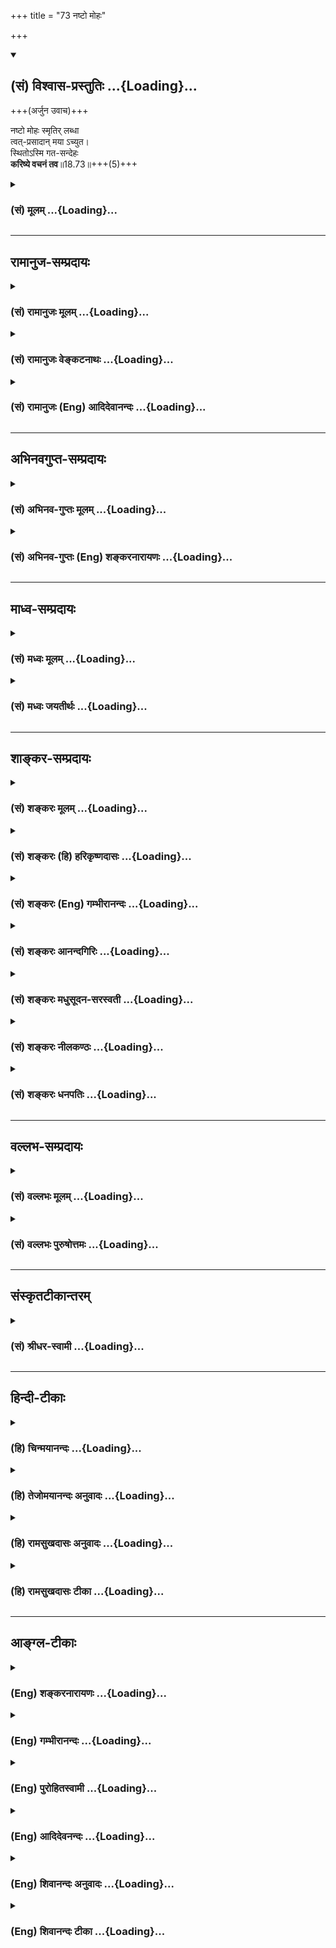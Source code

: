 +++
title = "73 नष्टो मोहः"

+++
<div class="js_include" newlevelforh1="2" title="(सं) विश्वास-प्रस्तुतिः" unfilled url="/mahAbhAratam/shlokashaH/06-bhIShma-parva/03-bhagavad-gItA-parva/saMskRtam/vishvAsa-prastutiH/18_moxa-saMnyAsa-yogaH/73_naShTo_mohaH.md">
<details open><summary><h2>(सं) विश्वास-प्रस्तुतिः ...{Loading}...</h2></summary>

+++(अर्जुन उवाच)+++

नष्टो मोहः स्मृतिर् लब्धा  
त्वत्-प्रसादान् मया ऽच्युत।  
स्थितोऽस्मि गत-सन्देहः  
**करिष्ये वचनं तव**॥18.73॥+++(5)+++
</details>
</div>
<div class="js_include collapsed" newlevelforh1="3" title="(सं) मूलम्" unfilled url="/mahAbhAratam/shlokashaH/06-bhIShma-parva/03-bhagavad-gItA-parva/saMskRtam/mUlam/18_moxa-saMnyAsa-yogaH/73_naShTo_mohaH.md">
<details><summary><h3>(सं) मूलम् ...{Loading}...</h3></summary>

अर्जुन उवाच  
नष्टो मोहः स्मृतिर्लब्धा त्वत्प्रसादान्मयाच्युत।  
स्थितोऽस्मि गतसन्देहः करिष्ये वचनं तव।।18.73।।
</details>
</div>


_________________
## रामानुज-सम्प्रदायः
<div class="js_include collapsed" newlevelforh1="3" title="(सं) रामानुजः मूलम्" unfilled url="/mahAbhAratam/shlokashaH/06-bhIShma-parva/03-bhagavad-gItA-parva/saMskRtam/rAmAnujaH/mUlam/18_moxa-saMnyAsa-yogaH/73_naShTo_mohaH.md">
<details><summary><h3>(सं) रामानुजः मूलम् ...{Loading}...</h3></summary>

।।18.73।। अर्जुन उवाच -- **मोहः** विपरीतज्ञान **त्वत्प्रसादात्** मम तद्
विनष्टम्। **स्मृतिः** यथावस्थिततत्त्वज्ञानं त्वत्प्रसादाद् एव तत् च
लब्धम्। अनात्मनि प्रकृतौ आत्माभिमानरूपो मोहः; परमपुरुषशरीरतया तदात्मकस्य
कृत्स्नस्य चिदचिद्वस्तुनः अतदात्माभिमानरूपः च; नित्यनैमित्तिकरूपस्य
कर्मणः परमपुरुषाराधनतया तत्प्राप्त्युपायभूतस्य बन्धत्वबुद्धिरूपः च;
सर्वो विनष्टः। आत्मनः
प्रकृतिविलक्षणत्वतत्स्वभावरहितताज्ञातृत्वैकस्वभावतापरमपुरुषशेषतातन्नियाम्यत्वैकस्वरूपताज्ञानम्;
भगवतो
निखिलजगदुत्पत्तिस्थितिप्रलयलीलाशेषदोषप्रत्यनीककल्याणैकस्वरूपस्वाभाविकानवधिकातिशयज्ञानबलैश्वर्यवीर्यशक्तितेजः
प्रभृतिसमस्तकल्याणगुणगणमहार्णवपरब्रह्मशब्दाभिधेयपरमपुरुषयाथात्म्यविज्ञानं
च; एवंरूपं
परावरतत्त्वयाथात्म्यविज्ञानतदभ्यासपूर्वकाहरहरुपचीयमानपरमपुरुषप्रीत्यैकफलनित्यनैमित्तिककर्मनिषिद्धपरिहारशमदमाद्यात्मगुणनिर्वर्त्यभक्तिरूपतापन्नपरमपुरुषोपासनैकलभ्यो
वेदान्तवेद्यः परमपुरुषो वासुदेवः त्वम् इति ज्ञानं च लब्धम्। ततः च
बन्धुस्नेहकारुण्यप्रवृद्धविपरीतज्ञानमूलात् सर्वस्माद् अवसादाद् विमुक्तो
**गतसंदेहः** स्वस्थः **स्थितः अस्मि।** इदानीम् एव युद्धादिकर्तव्यताविषयं
**तव वचनं करिष्ये** यथोक्तं युद्धादिकं करिष्ये इत्यर्थः। धृतराष्ट्राय
स्वस्य पुत्राः पाण्डवाः च युद्धे किम् अकुर्वत इति पृच्छते -- संजय उवाच
--

</details>
</div>
<div class="js_include collapsed" newlevelforh1="3" title="(सं) रामानुजः वेङ्कटनाथः" unfilled url="/mahAbhAratam/shlokashaH/06-bhIShma-parva/03-bhagavad-gItA-parva/saMskRtam/rAmAnujaH/venkaTanAthaH/18_moxa-saMnyAsa-yogaH/73_naShTo_mohaH.md">
<details><summary><h3>(सं) रामानुजः वेङ्कटनाथः ...{Loading}...</h3></summary>

  
  
।।18.73।। अथ कृतज्ञतांशं व्यञ्जयन्नर्जुनः श्रुतफलसिद्ध्या प्रतिवक्तिनष्टो
मोहः इति। अर्जुनेनास्यार्थस्येतःपूर्वमनवगमाद्वाक्येन प्रथमं
स्मृतेरनुदयात्तन्मूलभूतशब्दजन्योऽनुभव इह स्मृतिशब्देन लक्ष्यत इत्याह --
स्मृतिर्यथावस्थिततत्त्वज्ञानमिति। स नो देवः शुभया स्मृत्या संयुनक्तु
इत्यस्य मन्त्रस्यस नो बुद्ध्या शुभया संयुनक्ति(क्तु) \[श्वे.उ.3।4\] इति
शाखान्तरे पाठदर्शनात्स्मृतिबुद्धिशब्दावदूरविप्रकर्षेणेकार्थौ युक्ताविति
भावः। निवर्त्यमोहस्वरूपं चोपदेशस्यामूलचूडपरामर्शेन व्यनक्ति --
अनात्मनीत्यादिना। प्रकृतिविलक्षणत्वं स्वप्रकाशत्वादिभिः
विकाराद्यभावात्तत्स्वभावरहितता। स्वस्थः प्रकृतिस्थ इत्यर्थः। उपदेशवचनस्य
स्वरूपेणाननुष्ठेयत्वात्तेन तत्प्रतिपाद्यं लक्ष्यत इत्याह -- यथोक्तं
युद्धादिकमिति।  
  
एवं चाभिप्रायः -- आदिशब्देन भक्तियोगपर्यन्तग्रहणम्। अननुष्ठानं तु
स्मृतिभ्रंशादिति हि वक्ष्यति -- यत्तु तद्भवता (यत्तद्भगवता) प्रोक्तं
पुरा केशव सौहृदात्। तत्सर्वं पुरुषव्याघ्र भ्रष्टं मे नष्टचेतसः
\[अ.गी.1।6\] इति। प्रतिवक्ष्यति च भगवान् -- श्रावितस्त्वं मया गुह्यं
ज्ञापितश्च सनातनम्। धर्मं स्वरूपिणं पार्थ सर्वलोकांश्च शाश्वतान्।
अबुद्ध्या माग्रहीर्यत्त्वं तन्मे सुमहदप्रियम् \[अ.गी.1।910\]स हि धर्मः
सुपर्याप्तो ब्रह्मणः परिवेदने \[अ.गी.1।12\] इति।  
  

</details>
</div>
<div class="js_include collapsed" newlevelforh1="3" title="(सं) रामानुजः (Eng) आदिदेवानन्दः" unfilled url="/mahAbhAratam/shlokashaH/06-bhIShma-parva/03-bhagavad-gItA-parva/saMskRtam/rAmAnujaH/english/AdidevAnandaH/18_moxa-saMnyAsa-yogaH/73_naShTo_mohaH.md">
<details><summary><h3>(सं) रामानुजः (Eng) आदिदेवानन्दः ...{Loading}...</h3></summary>

18.73 Arjuna said 'Delusion' or misapprehension is perverted knowledge.
By Your grace it has been destroyed. 'Smrti' or memory is the knowledge of things as they really are. I have acired that. Misapprehension here is the misconception that the self is the Prakrti (body-mind) which is the non-self in reality. It consists in one not apprehending that all intelligent and non-intelligent entities, by reason of their forming the body of the Supreme Being, have Him as their Atman and are thus ensouled by Him. The misapprehension also consists in the lack of knowledge that actions, obligatory and occasional, do not cause bondage but actually form a means for the propitiation of the Supreme Being. All such misapprehensions are now destroyed. The various phases of knowledge that cleared the misunderstanding may be catalogued as follows: (1) The self is different from Prakrti and is therefore devoid of the alities of Prakrti. Its nature is that of the knower of Prakrti. (2) The self is a Sesa (sub-ordinate and servant) of the Supreme Person and is ruled by Him. The true knowledge about the Supreme Person is that He is what is signified by the expression Supreme Brahman. (3) He is the great ocean of all auspicious, excellent attributes such as knowledge, strength,
glory, valour, power, brilliance etc., which are unbounded and natural.
His essence consists solely of auspiciousness. He is antagonistic to all that is evil without exception. The origin, sustentation and dissolution
of the entire universe are His sport. (4) You (Sri Krsna) are Vasudeva,
the Supreme Person, known from the Vedanta, and who can be reached only
by worship, which has taken the form of Bhakti. (5) Bhakti can be
achieved by the control of the senses and the mind, the abandonment of
prohibited acts and the performance of occasional and obligatory acts as
solely intended for the goal of the satisfaction of the Supreme Person.
Bhakti has to be developed day after day through the regular practice of
the discriminatory knowledge of the higher and lower truths. All this
has been attained by me (Arjuna). Therefore I stand steadfast, freed
from the doubts and devoid of the depression rooted in perverted
knowledge nourished by compassion and love for relatives. Now I shall
fulfil Your words, concerned with fighting etc., which ought to be done
by me. I shall fight as instructed by You. Such is the meaning. Sanjaya
now relates to Dhrtarastra who had estioned him earlier as to what his
sons and the Pandavas were doing in the battle:

</details>
</div>


_________________
## अभिनवगुप्त-सम्प्रदायः
<div class="js_include collapsed" newlevelforh1="3" title="(सं) अभिनव-गुप्तः मूलम्" unfilled url="/mahAbhAratam/shlokashaH/06-bhIShma-parva/03-bhagavad-gItA-parva/saMskRtam/abhinava-guptaH/mUlam/18_moxa-saMnyAsa-yogaH/73_naShTo_mohaH.md">
<details><summary><h3>(सं) अभिनव-गुप्तः मूलम् ...{Loading}...</h3></summary>

।।18.73।। नष्ट इति। नष्टो मोह इत्यादिना
युद्धप्रवृत्तिस्तावदर्जुनस्योत्पन्ना; न तु सम्यग्ब्रह्मवित्त्वं जातम्
इति सूचयन् भाविनोऽनुगीतार्थस्यावकाशं ददाति।

</details>
</div>
<div class="js_include collapsed" newlevelforh1="3" title="(सं) अभिनव-गुप्तः (Eng) शङ्करनारायणः" unfilled url="/mahAbhAratam/shlokashaH/06-bhIShma-parva/03-bhagavad-gItA-parva/saMskRtam/abhinava-guptaH/english/shankaranArAyaNaH/18_moxa-saMnyAsa-yogaH/73_naShTo_mohaH.md">
<details><summary><h3>(सं) अभिनव-गुप्तः (Eng) शङ्करनारायणः ...{Loading}...</h3></summary>

18.73 Nastah etc. By the passage '\[My\] delusion is destroyed etc', it
is indicated that \[after hearing the Lord's instruction\], only an
inclination to fight has risen in Arjuna, but the perfect realisation of
the Brahman is not yet born in him. While indicating so, \[the sage
Vyasa\] provides a scope for the would-be subject matter for the
Anugita.

</details>
</div>


_________________
## माध्व-सम्प्रदायः
<div class="js_include collapsed" newlevelforh1="3" title="(सं) मध्वः मूलम्" unfilled url="/mahAbhAratam/shlokashaH/06-bhIShma-parva/03-bhagavad-gItA-parva/saMskRtam/madhvaH/mUlam/18_moxa-saMnyAsa-yogaH/73_naShTo_mohaH.md">
<details><summary><h3>(सं) मध्वः मूलम् ...{Loading}...</h3></summary>

।।18.73।। Sri Madhvacharya did not comment on this sloka.,

</details>
</div>
<div class="js_include collapsed" newlevelforh1="3" title="(सं) मध्वः जयतीर्थः" unfilled url="/mahAbhAratam/shlokashaH/06-bhIShma-parva/03-bhagavad-gItA-parva/saMskRtam/madhvaH/jayatIrthaH/18_moxa-saMnyAsa-yogaH/73_naShTo_mohaH.md">
<details><summary><h3>(सं) मध्वः जयतीर्थः ...{Loading}...</h3></summary>

।।18.73।। Sri Jayatirtha did not comment on this sloka.  
  

</details>
</div>


_________________
## शाङ्कर-सम्प्रदायः
<div class="js_include collapsed" newlevelforh1="3" title="(सं) शङ्करः मूलम्" unfilled url="/mahAbhAratam/shlokashaH/06-bhIShma-parva/03-bhagavad-gItA-parva/saMskRtam/shankaraH/mUlam/18_moxa-saMnyAsa-yogaH/73_naShTo_mohaH.md">
<details><summary><h3>(सं) शङ्करः मूलम् ...{Loading}...</h3></summary>

।।18.73।। -- **नष्टः मोहः** अज्ञानजः समस्तसंसारानर्थहेतुः; सागर इव
दुरुत्तरः। **स्मृति**श्च आत्मतत्त्वविषया **लब्धा;** यस्याः लाभात्
सर्वहृदयग्रन्थीनां विप्रमोक्षः **त्वत्प्रसादात्** तव प्रसादात् **मया**
त्वत्प्रसादम् आश्रितेन **अच्युत।** अनेन मोहनाशप्रश्नप्रतिवचनेन
सर्वशास्त्रार्थज्ञानफलम् एतावदेवेति निश्चितं दर्शितं भवति; यतः ज्ञानात्
मोहनाशः आत्मस्मृतिलाभश्चेति। तथा च श्रुतौ अनात्मवित् शोचामि (छा0 उ₀
7।1।3) इति उपन्यस्य आत्मज्ञानेन सर्वग्रन्थीनां विप्रमोक्षः उक्तः भिद्यते
हृदयग्रन्थिः (मु0 उ₀ 2।2।8) तत्र को मोहः कः शोकः एकत्वमनुपश्यतः (ई0 उ₀
7) इति च मन्त्रवर्णः। अथ इदानीं त्वच्छासने **स्थितः अस्मि गतसंदेहः**
मुक्तसंशयः। **करिष्ये वचनं तव।** अहं त्वत्प्रसादात् कृतार्थः; न मे
कर्तव्यम् अस्ति इत्यभिप्रायः।। परिसमाप्तः शास्त्रार्थः। अथ इदानीं
कथासंबन्धप्रदर्शनार्थं संजयः उवाच --,**संजय उवाच --,**

</details>
</div>
<div class="js_include collapsed" newlevelforh1="3" title="(सं) शङ्करः (हि) हरिकृष्णदासः" unfilled url="/mahAbhAratam/shlokashaH/06-bhIShma-parva/03-bhagavad-gItA-parva/saMskRtam/shankaraH/hindI/harikRShNadAsaH/18_moxa-saMnyAsa-yogaH/73_naShTo_mohaH.md">
<details><summary><h3>(सं) शङ्करः (हि) हरिकृष्णदासः ...{Loading}...</h3></summary>

।।18.73।। अर्जुन बोला -- हे अच्युत मेरा अज्ञानजन्य मोह; जो कि समस्त
संसाररूप अनर्थका कारण था और समुद्रकी भाँति दुस्तर था; नष्ट हो गया है। और
हे अच्युत आपकी कृपाके आश्रित होकर मैंने आपकी कृपासे आत्मविषयक ऐसी स्मृति
भी प्राप्त कर ली है कि जिसके प्राप्त होनेसे समस्त ग्रन्थियाँ -- संशय
विच्छिन्न हो जाते हैं। इस मोहनाशविषयक प्रश्नोत्तरसे यह बात निश्चितरूपसे
दिखलायी गयी है कि जो यह अज्ञानजनित मोहका नाश और आत्मविषयक स्मृतिका लाभ
है; बस; इतना ही समस्त शास्त्रोंके अर्थज्ञानका फल है। इसी तरह ( छान्दोग्य
) श्रुतिमें भी मैं आत्माको न जाननेवाला शोक करता हूँ इस प्रकार प्रकरण
उठाकर आत्मज्ञान होनेपर समस्त ग्रन्थियोंका विच्छेद बतलाया है। तथा हृदयकी
ग्रन्थि विच्छिन्न हो जाती है वहाँ एकताका अनुभव करनेवालेको कैसा मोह और
कैसा शोक इत्यादि मन्त्रवर्ण भी हैं। अब मैं संशयरहित हुआ आपकी आज्ञाके
अधीन खड़ा हूँ। मैं आपका कहना करूँगा। अभिप्राय यह है कि मैं आपकी कृपासे
कृतार्थ हो गया हूँ ( अब ) मेरा कोई कर्तव्य शेष नहीं है।

</details>
</div>
<div class="js_include collapsed" newlevelforh1="3" title="(सं) शङ्करः (Eng) गम्भीरानन्दः" unfilled url="/mahAbhAratam/shlokashaH/06-bhIShma-parva/03-bhagavad-gItA-parva/saMskRtam/shankaraH/english/gambhIrAnandaH/18_moxa-saMnyAsa-yogaH/73_naShTo_mohaH.md">
<details><summary><h3>(सं) शङ्करः (Eng) गम्भीरानन्दः ...{Loading}...</h3></summary>

18.73 O Acyuta, (my) mohah, born of ignorance and the cause of all evil
in the form of mundane existence, and difficult to cross like an ocean;l
nastah has been destroyed. And smrtih, memory, regarding the reality of
the Self-on the acisition of which follows the loosening of all the
bonds; labdha, has been regained, tvat-prasadat, through Your grace
maya, by me, who am dependent on Your grace. By this estion about the
destruction of delusion and the answer to it, it becomes conclusively
revealed that the fruit derived from understanding the import of the
entire Scripture is this much alone-which is the destruction of delusion
arising from ignorance and the regaining of the memory about the Self.
And similarly, in the Upanisadic text beginning with 'I grieve because I
am not a knower of the Self' (Ch. 7.1.3), it is shown that all bonds
become destroyed when the Self is realized. There are also the words of
the Upanisadic verses, 'The knot of the heart gets untied' (Mu. 2.2.8);
'at that time (or to that Self) what delusion and what sorrow can there
be for that seer of oneness;' (Is.7). Now then, sthitah, asmi, I stand
under Your ;nd; gata-sandehah, with (my) doubts removed. Karisye, I
shall follow; tava, Your; vacanam, instruction. By Your grace I have
achieved the goal of life. The idea is, there is no duty, as such, for
me. The teaching of the Scripture is concluded. There-after, now in
order to show the connection (of this) with the (main) narrative-.

</details>
</div>
<div class="js_include collapsed" newlevelforh1="3" title="(सं) शङ्करः आनन्दगिरिः" unfilled url="/mahAbhAratam/shlokashaH/06-bhIShma-parva/03-bhagavad-gItA-parva/saMskRtam/shankaraH/AnandagiriH/18_moxa-saMnyAsa-yogaH/73_naShTo_mohaH.md">
<details><summary><h3>(सं) शङ्करः आनन्दगिरिः ...{Loading}...</h3></summary>

।।18.73।। प्रेमोपदिष्टात्मज्ञानस्य अज्ञानसंदेहविपर्यासरहितस्य पृष्टस्य
भगवदनुग्रहप्राप्तिकथनेन भगवन्तं परितोषयिष्यन्नर्जुनो विज्ञापितवानित्याह
-- **अर्जुन इति।** अज्ञानोत्थस्याविवेकस्य नष्टत्वमेव स्पष्टयति --
**समस्त** **इति।** स्वयंज्योतिषि प्रतीचि ब्रह्मण्यविद्याभ्रमं
विद्यापनयति नाविदितं प्रकाशयतीति मत्वाह -- **स्मृतिश्चेति।** स्मृतिलाभे
किं स्यादिति चेत्तदाह -- **यस्या इति।** मोहनाशे स्मृतिप्रतिलम्भे
चासाधारणं कारणमाह -- **त्वत्प्रसादादिति।** प्रकृतेन प्रश्नप्रतिवचनेन
लब्धमर्थं कथयति -- **अनेनेति।** यदुक्तं स्मृतिप्रतिलम्भादशेषतो
हृदयग्रन्थीनां विप्रमोक्षः स्यादिति तत्र प्रमाणमाह -- **तथाचेति।**
ज्ञानादज्ञानतत्कार्यनिवृत्तौ श्रुत्यन्तरमपि संवादयति -- **भिद्यत इति।**
भगवदनुग्रहादज्ञानकृतमोहदाहानन्तरमात्मज्ञाने प्रतिलब्धे
त्वदाज्ञाप्रतीक्षोऽहमित्युत्तरार्धं व्याकरोति -- **अथेति।** तव वचनं
करिष्येऽहमित्यत्र तात्पर्यमाह -- **अहमिति।**

</details>
</div>
<div class="js_include collapsed" newlevelforh1="3" title="(सं) शङ्करः मधुसूदन-सरस्वती" unfilled url="/mahAbhAratam/shlokashaH/06-bhIShma-parva/03-bhagavad-gItA-parva/saMskRtam/shankaraH/madhusUdana-sarasvatI/18_moxa-saMnyAsa-yogaH/73_naShTo_mohaH.md">
<details><summary><h3>(सं) शङ्करः मधुसूदन-सरस्वती ...{Loading}...</h3></summary>

।।18.73।। एवं पृष्टः कृतार्थत्वेन पुनरुपदेशानपेक्षतामात्मन अर्जुन उवाच --
नष्टो मोह इति। नष्ट उच्छिन्नो मोहोऽज्ञानकृतो विपर्ययः तन्नाशकमाह।
स्मृतिर्लब्धा त्वत्प्रसादान्मया यस्मात्त्वदुपदेशादात्मज्ञानं लब्धं
सर्वसंशयानाक्रान्ततया प्राप्तमतः सर्वप्रतिबन्धशून्येनात्मज्ञानेन मोहो
नष्ट इत्यर्थः। हेऽच्युत; आत्मत्वेन निश्चितत्वात्वियोगायोग्यस्मृतिलम्भने
सर्वग्रन्थीनां विप्रमोक्षः इति श्रुत्यर्थमनुभवन्नाह -- स्थितोऽस्मीति।
स्थितोस्मि गतसंदेहो निवृत्तसर्वसंदेहः स्थितोऽस्मि युद्धकर्तव्यतारूपे
त्वच्छासने। यावज्जीवं च करिष्ये वचनं तव भगवतः परमगुरोराज्ञां
पालयिष्यामीति प्रयाससाफल्यकथनेन भगवन्तमर्जुनः परितोषयामास। अनेन
गीताशास्त्राध्यायिनो भगवत्प्रसादादवश्यं मोक्षफलपर्यन्तं ज्ञानं भवतीति
शास्त्रफलमुपसंहृतं तद्धास्य विजज्ञावितिवत्।

</details>
</div>
<div class="js_include collapsed" newlevelforh1="3" title="(सं) शङ्करः नीलकण्ठः" unfilled url="/mahAbhAratam/shlokashaH/06-bhIShma-parva/03-bhagavad-gItA-parva/saMskRtam/shankaraH/nIlakaNThaH/18_moxa-saMnyAsa-yogaH/73_naShTo_mohaH.md">
<details><summary><h3>(सं) शङ्करः नीलकण्ठः ...{Loading}...</h3></summary>

।।18.73।। एवं पृष्टः स्वस्य कृतकृत्यतां ज्ञापयन्नर्जुन उवाच -- **नष्टो
मोह इति।** मोहः पूर्वोक्तो द्विविधोऽपि नष्टः। स्मृतिरयमहमस्मि
परंब्रह्मेत्यात्मानुसंधानरूपा आत्मतत्त्वविषया लब्धा। यस्य लाभेन
सर्वहृदयग्रन्थीनांयावान्यश्चास्मि तत्त्वतः इत्यत्रोदाहृतानां
चिज्जडैक्यभ्रमप्रभवानां विमोक्षो भवति। तथा च
श्रूयतेवियोगायोग्यस्मृतिलम्भे सर्वग्रन्थीनां विप्रमोक्षः इति।
त्वत्प्रसादान्मयाच्युत स्मृतिर्लब्धेति संबन्धः। स्थितोऽस्मि त्वच्छासने
इति शेषः। गतसंदेहो नष्टसंदेह इत्यनेनानात्मन्यात्मधीरूपो मोहो नष्ट इति
दर्शितम्। करिष्ये वचनं तवेत्यनेन स्वधर्मे युद्धे चाधर्मधीरूपोऽपि मोहो
नष्ट इति दर्शितम्।

</details>
</div>
<div class="js_include collapsed" newlevelforh1="3" title="(सं) शङ्करः धनपतिः" unfilled url="/mahAbhAratam/shlokashaH/06-bhIShma-parva/03-bhagavad-gItA-parva/saMskRtam/shankaraH/dhanapatiH/18_moxa-saMnyAsa-yogaH/73_naShTo_mohaH.md">
<details><summary><h3>(सं) शङ्करः धनपतिः ...{Loading}...</h3></summary>

।।18.73।। भगवदनुग्रहात्स्वस्य कृतार्थताकथनेन भगवन्तं परितोषयिष्यन्नर्जुन
उवाच। नष्टो मोहोऽज्ञानजन्यः समस्तसंसारहेतुः सागर इव दुस्तरः नष्टः नाशं
गतः; स्मृतिश्च त्वत्प्रसादान्मया लब्धा
अच्युताभिन्नत्वात्स्वरुपात्कदाप्यप्रच्युतः
जरामरणादिवर्जितकर्तृत्वभोक्तृत्वादिविनिर्मुक्त इत्यात्मतत्त्वविषया
सर्वग्रन्थ्यादिविप्रमोक्षहेतुभूता स्मृतिर्लब्धेति सूचयन्संबोधयति --
अच्युतेति। स्वयं ज्योतिषि प्रत्यगभिन्ने ब्रह्मण्यविद्याभ्रमं विद्यापनयति
नाविदितं प्रकाशयतीति बोधयितुं स्मृतिर्लब्धेत्युक्तं। अज्ञानसंमोहनाशः
आत्मस्मृतिप्रतिलाभश्चेत्येतावदेव सर्वशास्त्रज्ञानफलमित्यनेन
प्रश्नप्रतिवचनेन निश्चितं दर्शितम्। एतादृशस्य सर्वशास्त्रार्थज्ञानफलस्य
संप्राप्तौ तवोपदेशस्य सामर्थ्यमस्तीति लोकोपकारः सम्यक् त्वया संपादित इति
गूढाभिसंधिः। आत्मज्ञाने सति सर्वग्रन्थ्यादिविप्रमोहश्च श्रुतावुक्तः।
तथाच श्रुतिःभिद्यते हृदयग्रन्थिश्छिद्यन्ते सर्वसंशयाः। क्षीयन्ते चास्य
कर्माणि तस्मिन्दृष्टे परावरे। तत्र को मोहः कः शोक एकत्वमनुपश्यतः
इत्याद्या। अथेदानीं धर्मतत्त्वे च गतसंदेहः मुक्तसंशयः त्वच्छासने
स्थितोऽस्मि। तव वचनमहं करिष्ये। त्वत्प्रसादात्कृतार्थस्य मम न
किंचित्कर्तव्यमस्तीत्यभिप्रायः।

</details>
</div>


_________________
## वल्लभ-सम्प्रदायः
<div class="js_include collapsed" newlevelforh1="3" title="(सं) वल्लभः मूलम्" unfilled url="/mahAbhAratam/shlokashaH/06-bhIShma-parva/03-bhagavad-gItA-parva/saMskRtam/vallabhaH/mUlam/18_moxa-saMnyAsa-yogaH/73_naShTo_mohaH.md">
<details><summary><h3>(सं) वल्लभः मूलम् ...{Loading}...</h3></summary>

।।18.73।। अर्जुन उवाच -- नष्टो मोह इति। विपरीतं ज्ञानं
आत्मानात्माविवेकविषयकं विनष्टं मम। स्मृतिश्च यथावस्थितत्त्वज्ञानं
त्वत्प्रसादाल्लब्धा। तत्रानात्मनि प्रकृतितत्कार्ये स्वात्माभिमानरूपो
मोहः परमपुरुषस्वरूपतया तदात्मकस्य सर्वस्य चिदचिद्वस्तुनः
अतदात्माभिमानरूपश्च नित्यादिकर्मणो भगवदर्थतया तत्प्राप्त्युपायभूतस्य
बन्धकत्वावगतिरूपश्च सर्वो नष्टः। आत्मनः
प्राकृतस्वभावरहितज्ञातृत्वैकस्वरूपज्ञानं तथा
परमात्मनोऽक्षरब्रह्मैक्यज्ञानं तदुत्तमस्य पुरुषोत्तमस्यालौकिकगुणगणस्य
प्रभोग्नुग्रहभक्त्यैव प्राप्तिः परमपुरुषार्थः। स च वासुदेवः
पुरुषोत्तमस्त्वमिति ज्ञानं च स्मृतिरूपं लब्धं; त्वत्प्रसादान्मोहः
साङ्ख्योपदेशेन गतः; स्मृतिर्योगोपदेशेन लब्धा। प्रसादो भक्तिरिति वा। अतो
गतसन्देहस्तव वचनं युद्धादिकर्तव्यताविषयं करिष्ये।

</details>
</div>
<div class="js_include collapsed" newlevelforh1="3" title="(सं) वल्लभः पुरुषोत्तमः" unfilled url="/mahAbhAratam/shlokashaH/06-bhIShma-parva/03-bhagavad-gItA-parva/saMskRtam/vallabhaH/puruShottamaH/18_moxa-saMnyAsa-yogaH/73_naShTo_mohaH.md">
<details><summary><h3>(सं) वल्लभः पुरुषोत्तमः ...{Loading}...</h3></summary>

  
  
।।18.73।। एवं प्रश्ने नष्टमोहः सन् अर्जुन उत्तरं प्राह -- नष्टो मोह इति।
अज्ञानकृतो मोहो नष्टः; त्वदुक्तिश्रवणेनेति शेषः। अधिकमपि जातं हे अच्युत
सर्वत्र च्युतिरहित मया अहङ्काराज्ञानसहितेन त्वत्प्रसादात् स्मृतिः
तत्स्वरूपात्मिका लब्धा प्राप्ता। प्रसादात् इति कथनेन साधनालभ्यतोक्ता। अहो
दासस्य प्रभ्वाज्ञाकरणमेव धर्मः; न त्वन्योऽपि धर्माधर्मविचारः। एवं
गतसन्देहः संस्तवाग्रे दासत्वेन स्थितोऽस्मि इदानीं,तव वचनं पूर्वोक्तं
युद्धादिरूपं सर्वधर्मत्यागरूपं त्वद्भक्तेष्वेतदुपदेशरूपं च करिष्ये।  
  

</details>
</div>


_________________
## संस्कृतटीकान्तरम्
<div class="js_include collapsed" newlevelforh1="3" title="(सं) श्रीधर-स्वामी" unfilled url="/mahAbhAratam/shlokashaH/06-bhIShma-parva/03-bhagavad-gItA-parva/saMskRtam/shrIdhara-svAmI/18_moxa-saMnyAsa-yogaH/73_naShTo_mohaH.md">
<details><summary><h3>(सं) श्रीधर-स्वामी ...{Loading}...</h3></summary>

।।18.73।। कृतार्थः सन्नर्जुन उवाच **-- नष्ट इति।** आत्मविषयो मोहो नष्टः।
यतोऽयमहमस्मीति स्वरूपानुसंधानरूपा स्मृतिस्त्वप्रसादान्मया लब्धा। अतः
स्थितोऽस्मि युद्धायोपस्थितोऽस्मि। गतो धर्मविषयः संदेहो यस्य सोऽहं
तवाज्ञां करिष्य इति।

</details>
</div>


_________________
## हिन्दी-टीकाः
<div class="js_include collapsed" newlevelforh1="3" title="(हि) चिन्मयानन्दः" unfilled url="/mahAbhAratam/shlokashaH/06-bhIShma-parva/03-bhagavad-gItA-parva/hindI/chinmayAnandaH/18_moxa-saMnyAsa-yogaH/73_naShTo_mohaH.md">
<details><summary><h3>(हि) चिन्मयानन्दः ...{Loading}...</h3></summary>

।।18.73।। अर्जुन स्वीकार करता है कि उसका मोह नष्ट हो गया है। मुझे स्मृति
प्राप्त हो गयी है इस वाक्य से यह दर्शाया गया है कि उसके मोह की निवृत्ति
भगवान् के उपदेश को केवल अन्धश्रद्धा से ग्रहण कर लेने में नहीं हुई है;
वरन् पूर्ण विचार करके प्राप्त ज्ञान से हुई है। उसके अन्दर का वीरत्व
जागृत हो गया है और उसका सम्मोहावस्था समाप्त हो गयी है। जब हम गीता दर्शन
के वास्तविक अभिप्राय को पूर्णतया समझ लेते हैं; केवल तभी हम में ज्ञान की
जागृति होती है और हम अपने वास्तविक स्वरूप को पहचान पाते हैं। पूर्णत्व तो
हमारा आत्मस्वरूप ही है। उसे किसी देशान्तर या कालान्तर में किसी बाह्य
शक्ति के हस्तक्षेप की सहायता से प्राप्त नहीं करना है। केवल अज्ञान के
कारण हम स्वयं को जीव समझ कर दुख और कष्ट भोग रहे हैं। जीव दशा के कष्टों
को भोगते समय भी वस्तुत हम पूर्ण आत्म स्वरूप ही होते हैं। अत आवश्यकता
केवल सम्यक् आत्मज्ञान की ही है; आत्मा तो नित्योपलब्ध स्वरूप ही है।
मनुष्य का देवत्व जागृत होने से उसके अन्दर का पशुत्व समाप्त हो जाता
है। अपूर्ण ज्ञान की स्थिति में ही मन में शोक; मोह; भय; निराशा; दुर्बलता
आदि अनेक सन्देह उत्पन्न होते हैं। अब; अर्जुन को पूर्ण ज्ञान होने के कारण
वह सन्देह रहित (गतसन्देह) भी हो गया है। आत्मज्ञान की दृष्टि से;
युद्धभूमि का पुनर्निरीक्षण एवं पुनर्मूल्यांकन करने पर उसे; अब; अपने
कर्तव्य को निश्चित करने में कोई कठिनाई नहीं होती है। वह अपने निर्णय की
स्पष्ट घोषणा करता है; मैं आपके आदेश का पालन करूंगा। आत्मस्वरूप श्रीकृष्ण
ही विशुद्ध बुद्धि के रूप में व्यक्त होते हैं। अत समस्त साधकों को अपने
अहंकार का त्याग करके अपनी विशुद्ध बुद्धि के निर्णयों का सदैव पालन करना
चाहिए। यही आध्यात्मिक जीवन का प्रारम्भ है; और समापान भी। यहाँ गीताशास्त्र
की परिसमाप्ति होती है। अब; गीताचार्य और गीता की स्तुति करते हुए तथा
महाभारत की कथा का संबंध बताते हुए

</details>
</div>
<div class="js_include collapsed" newlevelforh1="3" title="(हि) तेजोमयानन्दः अनुवादः" unfilled url="/mahAbhAratam/shlokashaH/06-bhIShma-parva/03-bhagavad-gItA-parva/hindI/tejomayAnandaH/anuvAdaH/18_moxa-saMnyAsa-yogaH/73_naShTo_mohaH.md">
<details><summary><h3>(हि) तेजोमयानन्दः अनुवादः ...{Loading}...</h3></summary>

।।18.73।। अर्जुन ने कहा -- हे अच्युत ! आपके कृपाप्रसाद से मेरा मोह नष्ट
हो गया है, और मुझे स्मृति (ज्ञान) प्राप्त हो गयी है; अब मैं संशयरहित हो
गया हूँ और मैं आपके वचन (आज्ञा) का पालन करूँगा।।

</details>
</div>
<div class="js_include collapsed" newlevelforh1="3" title="(हि) रामसुखदासः अनुवादः" unfilled url="/mahAbhAratam/shlokashaH/06-bhIShma-parva/03-bhagavad-gItA-parva/hindI/rAmasukhadAsaH/anuvAdaH/18_moxa-saMnyAsa-yogaH/73_naShTo_mohaH.md">
<details><summary><h3>(हि) रामसुखदासः अनुवादः ...{Loading}...</h3></summary>

।।18.73।। अर्जुन बोले -- हे अच्युत ! आपकी कृपासे मेरा मोह नष्ट हो गया है
और स्मृति प्राप्त हो गयी है। मैं सन्देहरहित होकर स्थित हूँ। अब मैं आपकी
आज्ञाका पालन करूँगा।

</details>
</div>
<div class="js_include collapsed" newlevelforh1="3" title="(हि) रामसुखदासः टीका" unfilled url="/mahAbhAratam/shlokashaH/06-bhIShma-parva/03-bhagavad-gItA-parva/hindI/rAmasukhadAsaH/TIkA/18_moxa-saMnyAsa-yogaH/73_naShTo_mohaH.md">
<details><summary><h3>(हि) रामसुखदासः टीका ...{Loading}...</h3></summary>

।।18.73।।***व्याख्या --***  **नष्टो मोहः स्मृतिर्लब्धा
त्वत्प्रसादान्मयाच्युत** -- अर्जुनने यहाँ भगवान्के लिये **अच्युत**
सम्बोधनका प्रयोग किया है। इसका तात्पर्य है कि जीव तो च्युत हो जाता है
अर्थात् अपने स्वरूपसे विमुख हो जाता है तथा पतनकी तरफ चला जाता है परन्तु
भगवान् कभी भी च्युत नहीं होते। वे सदा एकरस रहते हैं। इसी बातका द्योतन
करनेके लिये गीतामें अर्जुनने कुल तीन बार **अच्युत** सम्बोधन दिया है।
पहली बार (गीता 1। 21 में) **अच्युत** सम्बोधनसे अर्जुनने भगवान्से कहा कि
दोनों सेनाओंके बीचमें मेरा रथ खड़ा करो। ऐसी आज्ञा देनेपर भी भगवान्में
कोई फरक नहीं पड़ा। दूसरी बार (11। 42 में) इस सम्बोधनसे अर्जुन्ने
भगवान्के विश्वरूपकी स्तुतिप्रार्थना की; तो भगवान्में कोई फरक नहीं पड़ा।
अन्तिम बार यहाँ (18। 73 में) इस सम्बोधनसे अर्जुन संदेहरहित होकर कहते हैं
कि अब मैं आपकी आज्ञाका पालन करूँगा; तो भगवान्में कोई फरक नहीं पड़ा।
तात्पर्य यह हुआ कि अर्जुनकी तो आदि; मध्य और अन्तमें तीन प्रकारकी
अवस्थाएँ हुईँ; पर भगवान्की आदि; मध्य और अन्तमें एक ही अवस्था रही अर्थात्
वे एकरस ही बने रहे।  
  
दूसरे अध्यायमें अर्जुनने **शिष्यस्तेऽहं शाधि मां त्वां प्रपन्नम्** (2।
7) कहकर भगवान्की शरणागति स्वीकार की थी। इस श्लोकमें उस शरणागतिकी पूर्णता
होती है।  
  
दसवें अध्यायके अन्तमें भगवान्ने अर्जुनसे यह कहा कितेरेको बहुत जाननेकी
क्या जरूरत है; मैं सम्पूर्ण संसारको एक अंशमें व्याप्त करके स्थित हूँ इस
बातको सुनते ही अर्जुनके मनमें एक विशेष भाव पैदा हुआ कि भगवान् कितने
विलक्षण हैं भगवान्की विलक्षणताकी ओर लक्ष्य जानेसे अर्जुनको एक प्रकाश
मिला। उस प्रकाशकी प्रसन्नतामें अर्जुनके मुखसे यह बात निकल पड़ी किमेरा
मोह चला गया -- **मोहोऽयं विगतो मम** (11। 1)। परन्तु भगवान्के विराट्रूपको
देखकर जब अर्जुनके हृदयमें भयके कारण हलचल पैदा हो गयी; तब भगवान्ने कहा कि
यह तुम्हारा मूढ़भाव है; तुम व्यथित और मोहित मत होओ -- **मा ते व्यथा मा च
विमूढभावः** (11। 49)। इससे सिद्ध होता है कि अर्जुनका मोह तब नष्ट नहीं
हुआ था। अब यहाँ सर्वज्ञ भगवान्के पूछनेपर अर्जुन कह रहे हैं कि मेरा मोह
नष्ट हो गया है और मुझे तत्त्वकी अनादि स्मृति प्राप्त हो गयी -- **नष्टो
मोहः स्मृतिर्लब्धा (टिप्पणी प₀ 995.1)**।  
  
अन्तःकरणकी स्मृति और तत्त्वकी स्मृतिमें बड़ा अन्तर है। प्रमाणसे प्रमेयका
ज्ञान होता है **(टिप्पणी प₀ 995.2)** परन्तु परमात्मतत्त्व अप्रमेय है।
अतः परमात्मा प्रमाणसे व्याप्य नहीं हो सकता अर्थात् परमात्मा प्रमाणके
अन्तर्गत आनेवाला तत्त्व नहीं है। परन्तु संसार सबकासब प्रमाणके अन्तर्गत
आनेवाला है और प्रमाण प्रमाताके अन्तर्गत आनेवाला है **(टिप्पणी प₀
995.3)**। प्रमाता एक होता है और प्रमाण अनेक होते हैं। प्रमाणोंके बारेमें
कई प्रत्यक्ष; अनुमान; आगम -- ये तीन मुख्य प्रमाण मानते हैं कई प्रत्यक्ष;
अनुमान; उपमान और शब्द -- ये चार प्रमाण मानते हैं और कई इन चारोंके सिवाय
अर्थापत्ति; अनुपलब्धि और ऐतिह्य -- ये तीन प्रमाण और भी मानते हैं। इस
प्रकार प्रमाणोंके माननेमें अनेक मतभेद हैं परन्तु प्रमाताके विषयमें
किसीका कोई मतभेद नहीं है। ये प्रत्यक्ष; अनुमान आदि प्रमाण वृत्तिरूप होते
हैं परन्तु प्रमाता वृत्तिरूप नहीं होता; वह तो स्वयं अनुभवरूप होता है। अब
इसस्मृति शब्दकी जहाँ व्याख्या की गयी है; वहाँ उसके ये लक्षण बताये हैं --
**(1) अनुभूतविषयासम्प्रमोषः स्मृतिः**। (योगदर्शन 1। 11), अनुभूत विषयका न
छिपाना अर्थात् प्रकट हो जाना स्मृति है।  
  
**(2) संस्कारमात्रजन्यं ज्ञानं स्मृतिः।** (तर्कसंग्रह)संस्कारमात्रसे
जन्य हो और ज्ञान हो; उसको स्मृति कहते हैं। यह स्मृति अन्तःकरणकी एकवृति
है। यह वृत्ति प्रमाण; विपर्यय; विकल्प; निद्रा और स्मृति -- पाँच प्रकारकी
होती है तथा हर प्रकारकी वृत्तिके दो भेद होते हैं -- क्लिष्ट और अक्लिष्ट।
संसारकी वृत्तिरूप स्मृतिक्लिष्ट होती है अर्थात् बाँधनेवाली होती है; और
भगवत्सम्बन्धी वृत्तिरूप स्मृतिअक्लिष्ट होती है अर्थात् क्लेशको दूर
करनेवाली होती है। इन सब वृत्तियोंका कारणअविद्या है। परन्तु परमात्मा
अविद्यासे रहित है। इसलिये परमात्माकी स्मृतिस्वयंसे ही होती है; वृत्ति या
करणसे नहीं। जब परमात्माकी स्मृति जाग्रत् होती है तो फिर उसकी कभी
विस्मृति नहीं होती; जबकि अन्तःकरणकी वृत्तिमें स्मृति और विस्मृति --
दोनों होती हैं। परमात्मतत्त्वकी विस्मृति या भूल तो असत् संसारको सत्ता और
महत्ता देनेसे ही हुई है। यह विस्मृति अनादिकालसे है। अनादिकालसे होनेपर भी
इसका अन्त हो जाता है। जब इसका अन्त हो जाता है और अपने स्वरूपकी स्मृति
जाग्रत् होती है; तब इसको **स्मृतिर्लब्धा** कहते हैं अर्थात् असत्के
सम्बन्धके कारण जो स्मृति सुषुप्तिरूपसे थी; वह जाग्रत् हो गयी। जैसे एक
आदमी सोया हुआ है और एक मुर्दा पड़ा हुआ है -- इन दोनोंमें महान् अन्तर है;
ऐसे ही अन्तःकरणकी स्मृतिविस्मृति दोनों ही मुर्देकी तरह जड हैं; पर
स्वरूपकी स्मृति सुप्त है; जड नहीं। केवल जडका आदर करनेसे सोये हुएकी तरह
ऊपरसे वह स्मृति लुप्त रहती है अर्थात् आवृत रहती है। उस आवरणके न रहनेपर
उस स्मृतिका प्राकट्य हो जाता है तो उसे **स्मृतिर्लब्धा** कहते हैं
अर्थात् पहलेसे जो तत्त्व मौजूद है; उसका प्रकट होना **स्मृति** है; और
आवरण हटनेका नाम **लब्धा** है।  
  
साधकोंकी रुचिके अनुसार उसी स्मृतिके तीन भेद हो जाते हैं -- (1) कर्मयोग
अर्थात् निष्कामभावकी स्मृति; (2) ज्ञानयोग अर्थात् अपने स्वरूपकी स्मृति
और (3) भक्तियोग अर्थात् भगवान्के सम्बन्धकी स्मृति। इस प्रकार इन तीनों
योगोंकी स्मृति जाग्रत् हो जाती है क्योंकि ये तीनों योग स्वतःसिद्ध और
नित्य हैं। ये तीनों योग जब वृत्तिके विषय होते हैं; तब ये साधन कहलाते हैं
परन्तु स्वरूपसे ये तीनों नित्य हैं। इसलिये नित्यकी प्राप्तिको स्मृति
कहते हैं। तात्पर्य यह हुआ कि इन साधनोंकी विस्मृति हुई है; अभाव नहीं हुआ
है। असत् संसारके पदार्थोंको आदर देनेसे अर्थात् उनको सत्ता और महत्ता
देनेसे राग पैदा हुआ -- यहकर्मयोग की विस्मृति (आवरण) है। असत् पदार्थोंके
सम्बन्धसे अपने स्वरूपकी विमुखता हुई अर्थात् अज्ञान हुआ -- यहज्ञानयोग की
विस्मृति है। अपना स्वरूप साक्षात् परमात्माका अंश है। इस परमात्मासे विमुख
होकर,संसारके सम्मुख होनेसे संसारमें आसक्ति हो गयी। उस आसक्तिसे प्रेम ढक
गया -- यहभक्तियोग की विस्मृति है। स्वरूपकी विस्मृति अर्थात् विमुखताका नाश
होना यहाँस्मृति है। उस स्मृतिका प्राप्त होना अप्राप्तका प्राप्त होना
नहीं है; प्रत्युत नित्यप्राप्तका प्राप्त होना है। नित्य स्वरूपकी
प्राप्ति होनेपर फिर उसकी विस्मृति होना सम्भव नहीं है क्योंकि स्वरूपमें
कभी परिवर्तन हुआ नहीं। वह सदा निर्विकार और एकरस रहता है। परन्तु
वृत्तिरूप स्मृतिकी विस्मृति हो सकती है क्योंकि वह प्रकृतिका कार्य होनेसे
परिवर्तनशील है। इन सबका तात्पर्य यह हुआ कि संसार तथा शरीरके साथ अपने
स्वरूपको मिला हुआ समझनाविस्मृति है और संसार तथा शरीरसे अलग होकर अपने
स्वरूपका अनुभव करनास्मृति है। अपने स्वरूपकी स्मृति स्वयंसे होती है।
इसमें करण आदिकी अपेक्षा नहीं होती जैसे -- मनुष्यको अपने होनेपनका जो
ज्ञान,होता है; उसमें किसी प्रमाणकी आवश्यकता नहीं होती। जिसमें करण आदिकी
अपेक्षा होती है; वह स्मृति अन्तःकरणकी एक वृत्ति ही है। स्मृति तत्काल
प्राप्त होती है। इसकी प्राप्तिमें देरी अथवा परिश्रम नहीं है। कर्ण
कुन्तीके पुत्र थे। परन्तु जन्मके बाद जब कुन्तीने उनका त्याग कर दिया; तब
अधिरथ नामक सूतकी पत्नी राधाने उनका पालनपोषण किया। इससे वे राधाको ही अपनी
माँ मानने लगे। जब सूर्यदेवसे उनको यह पता लगा कि वास्तवमें मेरी माँ
कुन्ती है; तब उनको स्मृति प्राप्त हो गयी। अबमैं कुन्तीका पुत्र हूँ --
ऐसी स्मृति प्राप्त होनेमें कितना समय लगा कितना परिश्रम या अभ्यास करना
पड़ा कितना जोर आया पहले उधर लक्ष्य नहीं था; अब उधर लक्ष्य हो गया -- केवल
इतनी ही बात है। स्वरूप निष्काम है; शुद्धबुद्धमुक्त है और भगवान्का है।
स्वरूपकी विस्मृति अर्थात् विमुखतासे ही जीव सकाम; बद्ध और सांसारिक होता
है। ऐसे स्वरूपकी स्मृति वृत्तिकी अपेक्षा नहीं रखती अर्थात् अन्तःकरणकी
वृत्तिसे स्वरूपकी स्मृति जाग्रत् होना सम्भव नहीं है। स्मृति तभी जाग्रत्
होगी; जब अन्तःकरणसे सर्वथा सम्बन्धविच्छेद होगा। स्मृति अपने ही द्वारा
अपनेआपमें जाग्रत् होती है। अतः स्मृतिकी प्राप्तिके लिये किसीके सहयोगकी
या अभ्यासकी जरूरत नहीं है। कारण कि जडताकी सहायताके बिना अभ्यास नहीं
होता; जबकि स्वरूपके साथ जडताका लेशमात्र भी सम्बन्ध नहीं है। स्मृति
अनुभवसिद्ध है; अभ्याससाध्य नहीं है। इसलिये एक बार स्मृति जाग्रत् होनेपर
फिर उसकी पुनरावृत्ति नहीं करनी पड़ती। स्मृति भगवान्की कृपासे जाग्रत् होती
है। कृपा होती है भगवान्के सम्मुख होनेपर और भगवान्की सम्मुखता होती है
संसारमात्रसे विमुख होनेपर। जैसे अर्जुनने कहा कि मैं केवल आपकी आज्ञाका ही
पालन करूँगा -- **करिष्ये वचनं तव;** ऐसे ही संसारका आश्रय छोड़कर केवल
भगवान्के शरण होकर कह दे किहे नाथ अब मैं केवल आपकी आज्ञाका ही पालन
करूँगा। तात्पर्य है कि इस स्मृतिकी लब्धिमें साधककी सम्मुखता और भगवान्की
कृपा ही कारण है। इसलिये अर्जुनने स्मृतिके प्राप्त होनेमें केवल भगवान्की
कृपाको ही माना है। भगवान्की कृपा तो मात्र प्राणियोंपर अपारअटूटअखण्डरूपसे
है। जब मनुष्य भगवान्के सम्मुख हो जाता है; तब उसको उस कृपाका अनुभव हो
जाता है।**त्वत्प्रसादात् मयाच्युत** पदोंसे अर्जुन कह रहे हैं कि आपने
विशेषतासे जो सर्वगुह्यतम तत्त्व बताया; उसकी मुझे विशेषतासे स्मृति आ गयी
कि मैं आपका ही था; आपका ही हूँ और आपका ही रहूँगा। यह जो स्मृति आ गयी है;
यह मेरी एकाग्रतासे सुननेकी प्रवृत्तिसे नहीं आयी है अर्थात् यह मेरे
एकाग्रतासे सुननेका फल नहीं है; प्रत्युत यह स्मृति तो आपकी कृपासे ही आयी
है। पहले मैंने शरण होकर शिक्षा देनेकी प्रार्थना की थी और फिर यह कहा था
कि मैं युद्ध नहीं करूँगा परन्तु मेरेको जबतक वास्तविकताका बोध नहीं हुआ;
तबतक आप मेरे पीछे पड़े ही रहे। इसमें तो आपकी कृपा ही कारण है। मेरेको
जैसा सम्मुख होना चाहिये; वैसा मैं सम्मुख नहीं हुआ हूँ परन्तु आपने बिना
कारण मेरेपर कृपा की अर्थात् मेरेपर कृपा करनेके लिये आप अपनी कृपाके परवश
हो गये; वशीभूत हो गये और बिना पूछे ही आपने शरणागतिकी सर्वगुह्यतम बात कह
दी (18। 64 -- 66)। उसी अहैतुकी कृपासे मेरा मोह नष्ट हुआ है।  
  
**स्थितोऽस्मि गतसन्देहः करिष्ये वचनं तव** -- अर्जुन कहते हैं कि मूलमें
मेरा जो यह सन्देह था कि युद्ध करूँ या न करूँ (**न चैतद्विद्मः कतरन्नो
गरीयः** 2। 6); वह मेरा सन्देह सर्वथा नष्ट हो गया है और मैं अपनी
वास्तविकतामें स्थित हो गया हूँ। वह संदेह ऐसा नष्ट हो गया है कि न तो
युद्ध करनेकी मनमें रही और न युद्ध न करनेकी ही मनमें रही। अब तो यही एक
मनमें रही है कि आप जैसा कहें; वैसा मैं करूँ अर्थात् अब,तो बस; आपकी
आज्ञाका ही पालन करूँगा -- **करिष्ये वचनं तव।** अब मेरेको युद्ध करने अथवा
न करनेसे किसी तरहका किञ्चिन्मात्र भी प्रयोजन नहीं है। अब तो आपकी आज्ञाके
अनुसार लोकसंग्रहार्थ युद्ध आदि जो कर्तव्यकर्म होगा; वह करूँगा।  
  
अब एक ध्यान देनेकी बात है कि पहले कुटुम्बका स्मरण होनेसे अर्जुनको मोह
हुआ था। उस मोहके वर्णनमें भगवान्ने यह प्रक्रिया बतायी थी कि विषयोंके
चिन्तनसे आसक्ति; आसक्तिसे कामना; कामनासे क्रोध; क्रोधसे मोह; मोहसे
स्मृतिभ्रंश; स्मृतिभ्रंशसे बुद्धिनाश और बुद्धिनाशसे पतन होता है (गीता 2।
6263)। अर्जुन भी यहाँ उसी प्रक्रियाको याद दिलाते हुए कहते हैं कि मेरा
मोह नष्ट हो गया है और मोहसे जो स्मृति भ्रष्ट होती है; वह स्मृति मिल गयी
है -- **नष्टो मोहः स्मृतिर्लब्धा।** स्मृति नष्ट होनेसे बुद्धिनाश हो जाता
है; इसके उत्तरमें अर्जुन कहते हैं कि मेरा सन्देह चला गया है --
**गतसन्देहः।** बुद्धिनाशसे पतन होता है; उसके उत्तरमें कहते हैं कि मैं
अपनी स्वाभाविक स्थितिमें स्थित हूँ -- **स्थितोऽस्मि।** इस प्रकार उस
प्रक्रियाको बतानेमें अर्जुनका तात्पर्य है कि मैंने आपके मुखसे
ध्यानपूर्वक गीता सुनी है; तभी तो आपने सम्मोहका कहाँ प्रयोग किया है और
सम्मोहकी परम्परा कहाँ कही है; वह भी मेरेको याद है। परन्तु मेरे मोहका नाश
होनेमें तो आपकी कृपा ही कारण है। यद्यपि वहाँका और यहाँका -- दोनोंका विषय
भिन्नभिन्न प्रतीत होता है क्योंकि वहाँ विषयोंके चिन्तन करने आदि क्रमसे
सम्मोह होनेकी बात है और यहाँ सम्मोह मूल अज्ञानका वाचक है; फिर भी गहरा
विचार किया जाय तो भिन्नता नहीं दीखेगी। वहाँका विषय ही यहाँ आया है। दूसरे
अध्यायके इकसठवेंसे तिरसठवें श्लोकतक भगवान्ने यह बात बतायी कि
इन्द्रियोंको वशमें करके अर्थात् संसारसे सर्वथा विमुख होकर केवल मेरे
परायण होनेसे बुद्धि स्थिर हो जाती है। परन्तु मेरे परायण न होनेसे मनमें
स्वाभाविक ही विषयोंका चिन्तन होता है। विषयोंका चिन्तन होनेसे पतन ही होता
है क्योंकि यह आसुरीसम्पत्ति है। परन्तु यहाँ उत्थानकी बात बतायी है कि
संसारसे विमुख होकर भगवान्के सम्मुख होनेसे मोह नष्ट हो जाता है क्योंकि यह
दैवीसम्पत्ति है। तात्पर्य यह हुआ कि वहाँ भगवान्से विमुख होकर इन्द्रियों
और विषयोंके परायण होना पतनमें हेतु है और यहाँ भगवान्के सम्मुख होनेपर
भगवान्के साथ वास्तविक सम्बन्धकी स्मृति आनेमें भगवत्कृपा ही हेतु
है। भगवत्कृपासे जो काम होता है; वह श्रवण; मनन; निदिध्यासन; ध्यान; समाधि
आदि साधनोंसे नहीं होता। कारण कि अपना पुरुषार्थ मानकर जो भी साधनोंसे नहीं
होता। कारण कि अपना पुरुषार्थ मानकर जो भी साधन किया जाता है; उस साधनमें
अपना सूक्ष्म व्यक्तित्व अर्थात् अहंभाव रहता है। वह व्यक्तित्व साधनमें
अपना पुरुषार्थ न मानकर केवल भगवत्कृपा माननेसे ही मिटता है।  
  
**मार्मिक बात**  
  
अर्जुनने कहा कि मुझे स्मृति मिल गयी -- **स्मृतिर्लब्धा।** तो विस्मृति
किसी कारणसे हुई जीवने असत्के साथ तादात्म्य मानकर असत्की मुख्यता मान ली;
इसीसे अपने सत्स्वरूपकी विस्मृति हो गयी। विस्मृति होनेसे इसने असत्की
कमीको अपनी कमी मान ली; अपनेको शरीर मानने (मैंपन) तथा शरीरको अपना मानने
(मेरापन) के कारण इसने असत् शरीरकी उत्पत्ति और विनाशको अपनी उत्पत्ति और
विनाश मान लिया एवं जिससे शरीर पैदा हुआ; उसीको अपनी उत्पादक मान लियाअब
कोई प्रश्न करे कि भूल पहले हुई कि असत्का सम्बन्ध पहले हुआ अर्थात् भूलसे
असत्का सम्बन्ध हुआ कि असत्के सम्बन्धसे भूल हुई तो इसका उत्तर है कि
अनादिकालसे जन्ममरणके चक्करमें पड़े हुए जीवको जन्ममरणसे छुड़ाकर सदाके
लिये महान् सुखी करनेके लिये अर्थात् केवल अपनी प्राप्ति करानेके लिये
भगवान्ने जीवको मनुष्यशरीर दिया। भगवान्का अकेलेमें मन नहीं लगा -- **एकाकी
न रमते** (बृहदारण्यक 1। 4। 3); इसलिये उन्होंने अपने साथ खेलनेके लिये
मनुष्यशरीरकी रचना की। खेल तभी होता है; जब दोनों तरफके खिलाड़ी स्वतन्त्र
होते हैं। अतः भगवान्ने मनुष्यशरीर देनेके साथसाथ इसे स्वतन्त्रता भी दी और
विवेक (सत्असत्का ज्ञान) भी दिया। दूसरी बात; अगर इसे स्वतन्त्रता और विवेक
न मिलाता; तो यह पशुकी तरह ही होता; इसमें मनुष्यताकी किञ्चिन्मात्र भी कोई
विशेषता नहीं होती। इस विवेकके कारण असत्को असत् जानकर भी मनुष्यने मिली
हुई स्वतन्त्रताका दुरुपयोग किया और असत्में (संसारके भोग और संग्रहके
सुखमें) आसक्त हो गया। असत्में आसक्त होनेसे ही भूल हुई है। असत्को असत्
जानकर भी यह उसमें आसक्त क्यों होता है कारण कि असत्के सम्बन्धसे प्रतीत
होनेवाले तात्कालिक सुखकी तरफ तो यह दृष्टि रखता है; पर उसका परिणाम क्या
होगा; उस तरफ अपनी दृष्टि रखता ही नहीं। (जो परिणामकी तरफ दृष्टि रखते हैं;
वे संसारी होते हैं। ) इसलिये असत्के सम्बन्धसे ही भूल पैदा हुई है। इसका
पता कैसे लगता है जब यह अपने अनुभवमें आनेवाले असत्की आसक्तिका त्याग करके
परमात्माके सम्मुख हो जाता है; इससे सिद्ध हुआ कि परमात्मासे विमुख होकर
जाने हुए असत्में आसक्ति होनेसे ही यह भूल हुई है। असत्को महत्त्व देनेसे
होनेवाली भूल स्वाभाविक नहीं है। इसको मनुष्यने खुद पैद किया है। जो चीज
स्वाभाविक होती है; उसमें परिवर्तन भले ही हो; पर उसका अत्यन्त अभाव नहीं
होता। परन्तु भूलका अत्यन्त अभाव होता है। इससे यह सिद्ध होता है कि इस
भूलको मनुष्यने खुद उत्पन्न किया है क्योंकि जो वस्तु मिटनेवाली होती है;
वह उत्पन्न होनेवाली ही होती है। इसलिये इस भूलको मिटानेका दायित्व भी
मनुष्यपर ही है; जिसको वह सुगमतापूर्वक मिटा सकता है। तात्पर्य है कि अपने
ही द्वारा उत्पन्न की हुई इस भूलको मिटानेमें मनुष्यमात्र समर्थ और सबल है।
भूलको मिटानेकी सामर्थ्य भगवान्ने पूरी दे रखी है। भूल मिटते ही अपने
वास्तविक स्वरूपकी स्मृति अपनेआपमें ही जाग्रत् हो जाती है और मनुष्य सदाके
लिये कृतकृत्य; ज्ञातज्ञातव्य और प्राप्तप्राप्तव्य हो जाता है।  
  
अबतक मनुष्यने अनेक बार जन्म लिया है और अनेक बार कई वस्तुओं; व्यक्तियों;
परिस्थितियों; अवस्थाओं; घटनाओं आदिका मनुष्यको संयोग हुआ है परन्तु उन
सभीका उससे वियोग हो गया और वह स्वयं वही रहा। कारण कि वियोगका संयोग
अवश्यम्भावी नहीं है; पर संयोगका वियोग अवश्यम्भावी है। इससे सिद्ध हुआ कि
संसारसे वियोगहीवियोग है; संयोग है ही नहीं। अनादिकालसे वस्तुओं आदिका
निरन्तर वियोग ही होता चला आ रहा है; इसलिये वियोग ही सच्चा है। इस प्रकार
संसारसे सर्वथा वियोगका अनुभव हो जाना हीयोग है -- **तं विद्याद्
दुःखसंयोगवियोगं योगसंज्ञितम्** (गीता 6। 23)। यह योग नित्यसिद्ध है।
स्वरूप अथवा परमात्माके साथ हमारा नित्ययोग है **(टिप्पणी प₀ 998)** और
शरीरसंसारके साथ नित्यवियोग है। संसारके संयोगकी सद्भावना होनेसे ही
वास्तवमें नित्ययोग अनुभवमें नहीं आता। सद्भावना मिटते ही नित्ययोगका अनुभव
हो जाता है; जिसका कभी वियोग हुआ ही नहीं। संसारसे संयोग मानना हीविस्मृति
है और संसारसे नित्यवियोगका अनुभव होना अर्थात् वास्तवमें संसारके साथ मेरा
संयोग था नहीं; होगा नहीं और हो सकता भी नहीं -- ऐसा अनुभव होना हीस्मृति
है।  
  
***सम्बन्ध --*** पहले अध्यायके बीसवें श्लोकमें **अर्थ** पदसे
श्रीकृष्णार्जुनसंवादके रूपमें गीताका आरम्भ हुआ था; अब आगेके श्लोकमें
**इति** पदसे उसकी समाप्ति करते हुए सञ्जय इस संवादकी महिमा गाते हैं।  
  

</details>
</div>


_________________
## आङ्ग्ल-टीकाः
<div class="js_include collapsed" newlevelforh1="3" title="(Eng) शङ्करनारायणः" unfilled url="/mahAbhAratam/shlokashaH/06-bhIShma-parva/03-bhagavad-gItA-parva/english/shankaranArAyaNaH/18_moxa-saMnyAsa-yogaH/73_naShTo_mohaH.md">
<details><summary><h3>(Eng) शङ्करनारायणः ...{Loading}...</h3></summary>

18.73. Arjuna said My delusion is destroyed; recollection is gained by me through your Grace, O Acyuta ! I stand firm, free of doubts; I shall excute your ;nd.

</details>
</div>
<div class="js_include collapsed" newlevelforh1="3" title="(Eng) गम्भीरानन्दः" unfilled url="/mahAbhAratam/shlokashaH/06-bhIShma-parva/03-bhagavad-gItA-parva/english/gambhIrAnandaH/18_moxa-saMnyAsa-yogaH/73_naShTo_mohaH.md">
<details><summary><h3>(Eng) गम्भीरानन्दः ...{Loading}...</h3></summary>

18.73 Arjuna said O Acyuta, (my) delusion has been destroyed and memory has been regained by me through Your grace. I stand with my doubt removed; I shall follow Your instruction.

</details>
</div>
<div class="js_include collapsed" newlevelforh1="3" title="(Eng) पुरोहितस्वामी" unfilled url="/mahAbhAratam/shlokashaH/06-bhIShma-parva/03-bhagavad-gItA-parva/english/purohitasvAmI/18_moxa-saMnyAsa-yogaH/73_naShTo_mohaH.md">
<details><summary><h3>(Eng) पुरोहितस्वामी ...{Loading}...</h3></summary>

18.73 Arjuna replied: My Lord! O Immutable One! My delusion has fled. By Thy Grace, O Changeless One, the light has dawned. My doubts are gone,
and I stand before Thee ready to do Thy will."

</details>
</div>
<div class="js_include collapsed" newlevelforh1="3" title="(Eng) आदिदेवनन्दः" unfilled url="/mahAbhAratam/shlokashaH/06-bhIShma-parva/03-bhagavad-gItA-parva/english/AdidevanandaH/18_moxa-saMnyAsa-yogaH/73_naShTo_mohaH.md">
<details><summary><h3>(Eng) आदिदेवनन्दः ...{Loading}...</h3></summary>

18.73 Arjuna said Destroyed is my delusion and I have, by your grace, O Krsna, gained knowledge (Smrti). Freed from doubts, I stand steadfast, I will fulfil Your world.

</details>
</div>
<div class="js_include collapsed" newlevelforh1="3" title="(Eng) शिवानन्दः अनुवादः" unfilled url="/mahAbhAratam/shlokashaH/06-bhIShma-parva/03-bhagavad-gItA-parva/english/shivAnandaH/anuvAdaH/18_moxa-saMnyAsa-yogaH/73_naShTo_mohaH.md">
<details><summary><h3>(Eng) शिवानन्दः अनुवादः ...{Loading}...</h3></summary>

18.73 Arjuna said Destroyed is my delusion as I have gained my knowledge
(memory) through Thy grace, O Krishna. I remain freed from doubts. I will act according to Thy word.

</details>
</div>
<div class="js_include collapsed" newlevelforh1="3" title="(Eng) शिवानन्दः टीका" unfilled url="/mahAbhAratam/shlokashaH/06-bhIShma-parva/03-bhagavad-gItA-parva/english/shivAnandaH/TIkA/18_moxa-saMnyAsa-yogaH/73_naShTo_mohaH.md">
<details><summary><h3>(Eng) शिवानन्दः टीका ...{Loading}...</h3></summary>

18.73 नष्टः is destroyed; मोहः delusion; स्मृतिः memory (knowledge);
लब्धा has been gained; त्वत्प्रसादात् through Thy grace; मया by me;
अच्युत O Krishna; स्थितः अस्मि I remain; गतसन्देहः freed from doubts;
करिष्ये (I) will do; वचनम् word; तव Thy.Commentary Moha Delusion This is the strongest weapon of Maya to take the Jivas in Her clutch. It is born of ignorance. It is the cause of the whole evil of Samsara. It is as hard to cross as the ocean.Smritih I have attained knowledge of the true nature of the Self. The whole aim of Sadhana or spiritual practice and the study of scriptures is the annihilation of delusion and the attainment of the knowledge of the Self. When one gets it; the three knots or ties of ignorance; viz.; ignorance; delusion (desire) and action are destroyed; all the doubts are cleared; and all the Karmas are destroyed.To him who beholds the Self in all beings; what delusion is there; what grief (Isavasya Upanishad; 7)I shall do Thy word Arjuna means to say; I am firm in Thy ;nd. Through Thy grace I have achieved the end of life. I have nothing more to do.

</details>
</div>
